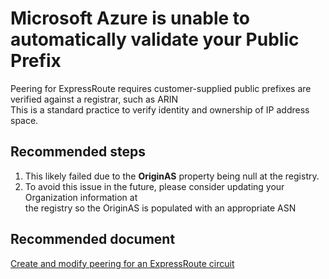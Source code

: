 <properties 
    pageTitle="Customer Prefixes Require Manual Validation"
    description="Customer Prefixes Require Manual Validation"
    infoBubbleText="Customer Prefixes Require Manual Validation.  See details on right."
    service="microsoft.network"
    resource="ExpressRoute"
    authors="KristinaNeyens"
    displayOrder=""
    articleId="exrcxprefixesreqmanualvaldiag"
    selfHelpType="diagnostics"
    supportTopicIds=""
    resourceTags="windows"
    productPesIds="15480"
    cloudEnvironments="public"
 />
 
# Microsoft Azure is unable to automatically validate your Public Prefix <br>
Peering for ExpressRoute requires customer-supplied public prefixes are verified against a registrar, such as ARIN <br>
This is a standard practice to verify identity and ownership of IP address space.

## Recommended steps


1.  This likely failed due to the **OriginAS** property being null at the registry. <br>
2.  To avoid this issue in the future, please consider updating your Organization information at <br>
the registry so the OriginAS is populated with an appropriate ASN <br>
## Recommended document
[Create and modify peering for an ExpressRoute circuit](https://docs.microsoft.com/en-us/azure/expressroute/expressroute-howto-routing-portal-resource-manager) <br>
